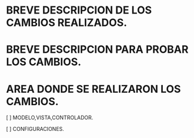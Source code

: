 # BREVE DESCRIPCION DE LOS CAMBIOS REALIZADOS.

# BREVE DESCRIPCION PARA PROBAR LOS CAMBIOS.

# AREA DONDE SE REALIZARON LOS CAMBIOS.


 
 [ ] MODELO,VISTA,CONTROLADOR.
 
 [ ] CONFIGURACIONES.
